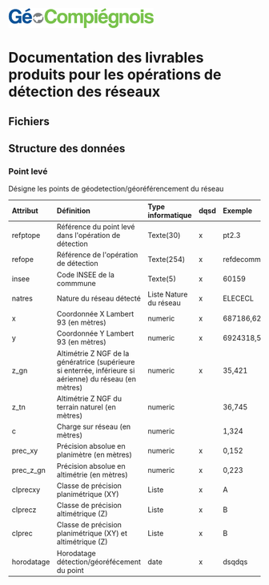 ![picto](/doc/img/Logo_web-GeoCompiegnois.png)

# Documentation des livrables produits pour les opérations de détection des réseaux

## Fichiers



## Structure des données

### Point levé

Désigne les points de géodetection/géoréférencement du réseau

|Attribut | Définition | Type informatique | dqsd | Exemple | 
|:---|:---|:---|:---|:---|    
|refptope|Référence du point levé dans l'opération de détection|Texte(30)| x | pt2.3 |
|refope|Référence de l'opération de détection|Texte(254)| x | refdecommande |
|insee|Code INSEE de la commmune|Texte(5)| x | 60159 |
|natres|Nature du réseau détecté|Liste Nature du réseau| x | ELECECL |
|x|Coordonnée X Lambert 93 (en mètres)| numeric | x | 687186,623 |
|y|Coordonnée Y Lambert 93 (en mètres)| numeric | x | 6924318,527 |
|z_gn|Altimétrie Z NGF de la génératrice (supérieure si enterrée, inférieure si aérienne) du réseau (en mètres)| numeric | x | 35,421 |
|z_tn|Altimétrie Z NGF du terrain naturel (en mètres)| numeric |  | 36,745 |
|c|Charge sur réseau (en mètres)| numeric |  | 1,324 |
|prec_xy|Précision absolue en planimètre (en mètres)| numeric | x | 0,152 |
|prec_z_gn|Précision absolue en altimétrie (en mètres)| numeric | x | 0,223 |
|clprecxy|Classe de précision planimétrique (XY)| Liste | x | A |
|clprecz|Classe de précision altimétrique (Z)| Liste | x | B |
|clprec|Classe de précision planimétrique (XY) et altimétrique (Z)| Liste | x | B |
|horodatage|Horodatage détection/géoréfécement du point| date | x | dsqdqs |





